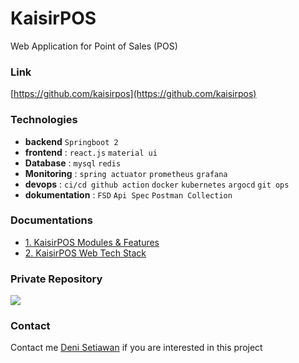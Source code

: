 # KaisirPOS
Web Application for Point of Sales (POS)
### Link
[https://github.com/kaisirpos](https://github.com/kaisirpos)

### Technologies
- **backend** `Springboot 2`
- **frontend** : `react.js` `material ui`
- **Database** : `mysql` `redis`
- **Monitoring** : `spring actuator` `prometheus` `grafana`
- **devops** : `ci/cd github action` `docker` `kubernetes` `argocd` `git ops`
- **dokumentation** : `FSD` `Api Spec` `Postman Collection`

### Documentations
- [1. KaisirPOS Modules & Features](https://github.com/kaisirpos/.github/blob/main/profile/page/kasiripos-modules-features.md)
- [2. KaisirPOS Web Tech Stack](https://github.com/kaisirpos/.github/blob/main/profile/page/kaisirpos-web-tech-stack.md)

### Private Repository
<img src="https://github.com/user-attachments/assets/6af0dfd5-7083-4f1d-9192-e9e2af924775" >

### Contact
Contact me [Deni Setiawan](https://www.linkedin.com/in/deni-setiawan-a2328967/) if you are interested in this project
